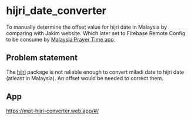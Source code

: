 # hijri_date_converter

To manually determine the offset value for hijri date in Malaysia by comparing with Jakim website. Which later set to Firebase Remote Config to be consume by [Malaysia Prayer Time app](https://play.google.com/store/apps/details?id=live.iqfareez.waktusolatmalaysia).

## Problem statement

The [hijri](https://pub.dev/packages/hijri) package is not reliable enough to convert miladi date to hijri date (atleast in Malaysia). An offset would be needed to correct them.

## App

https://mpt-hijri-converter.web.app/#/
